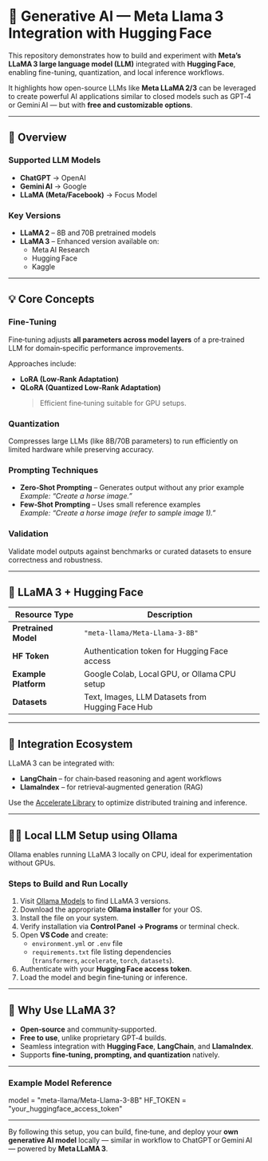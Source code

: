# 🧠 Generative AI — Meta Llama 3 Integration with Hugging Face

This repository demonstrates how to build and experiment with **Meta’s LLaMA 3 large language model (LLM)** integrated with **Hugging Face**, enabling fine-tuning, quantization, and local inference workflows.  

It highlights how open-source LLMs like **Meta LLaMA 2/3** can be leveraged to create powerful AI applications similar to closed models such as GPT‑4 or Gemini AI — but with **free and customizable options**.

---

## 🚀 Overview

### Supported LLM Models
- **ChatGPT** → OpenAI 
- **Gemini AI** → Google 
- **LLaMA (Meta/Facebook)** → Focus Model  

### Key Versions
- **LLaMA 2** – 8B and 70B pretrained models  
- **LLaMA 3** – Enhanced version available on:
  - Meta AI Research  
  - Hugging Face  
  - Kaggle  

---

## 💡 Core Concepts

### Fine‑Tuning
Fine‑tuning adjusts **all parameters across model layers** of a pre‑trained LLM for domain‑specific performance improvements.  

Approaches include:
- **LoRA (Low‑Rank Adaptation)**
- **QLoRA (Quantized Low‑Rank Adaptation)**  
  > Efficient fine‑tuning suitable for GPU setups.

### Quantization
Compresses large LLMs (like 8B/70B parameters) to run efficiently on limited hardware while preserving accuracy.

### Prompting Techniques
- **Zero‑Shot Prompting** – Generates output without any prior example  
  *Example: “Create a horse image.”*  
- **Few‑Shot Prompting** – Uses small reference examples  
  *Example: “Create a horse image (refer to sample image 1).”*

### Validation
Validate model outputs against benchmarks or curated datasets to ensure correctness and robustness.

---

## 🧩 LLaMA 3 + Hugging Face

| Resource Type | Description |
|----------------|-------------|
| **Pretrained Model** | `"meta-llama/Meta-Llama-3-8B"` |
| **HF Token** | Authentication token for Hugging Face access |
| **Example Platform** | Google Colab, Local GPU, or Ollama CPU setup |
| **Datasets** | Text, Images, LLM Datasets from Hugging Face Hub |

---

## 🔗 Integration Ecosystem

LLaMA 3 can be integrated with:
- **LangChain** – for chain‑based reasoning and agent workflows  
- **LlamaIndex** – for retrieval‑augmented generation (RAG)  

Use the [Accelerate Library](https://pypi.org/project/accelerate/) to optimize distributed training and inference.

---

## 🧑‍💻 Local LLM Setup using Ollama

Ollama enables running LLaMA 3 locally on CPU, ideal for experimentation without GPUs.

### Steps to Build and Run Locally
1. Visit [Ollama Models](https://ollama.ai/library) to find LLaMA 3 versions.  
2. Download the appropriate **Ollama installer** for your OS.  
3. Install the file on your system.  
4. Verify installation via **Control Panel → Programs** or terminal check.  
5. Open **VS Code** and create:
   - `environment.yml` or `.env` file  
   - `requirements.txt` file listing dependencies (`transformers`, `accelerate`, `torch`, `datasets`).  
6. Authenticate with your **Hugging Face access token**.  
7. Load the model and begin fine‑tuning or inference.

---

## 🧠 Why Use LLaMA 3?

- **Open‑source** and community‑supported.  
- **Free to use**, unlike proprietary GPT‑4 builds.  
- Seamless integration with **Hugging Face**, **LangChain**, and **LlamaIndex**.  
- Supports **fine‑tuning, prompting, and quantization** natively.  

---
### Example Model Reference


model = "meta-llama/Meta-Llama-3-8B"
HF_TOKEN = "your_huggingface_access_token"



---

By following this setup, you can build, fine‑tune, and deploy your **own generative AI model** locally — similar in workflow to ChatGPT or Gemini AI — powered by **Meta LLaMA 3**.


